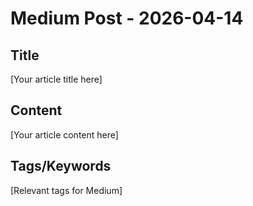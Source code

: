 # Medium Post - 2026-04-14

## Title
[Your article title here]

## Content
[Your article content here]

## Tags/Keywords
[Relevant tags for Medium]

